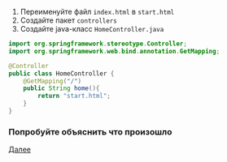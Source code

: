 1. Переименуйте файл `index.html` в `start.html`
2. Создайте пакет `controllers` 
3. Создайте java-класс `HomeController.java`

```java
import org.springframework.stereotype.Controller;
import org.springframework.web.bind.annotation.GetMapping;

@Controller
public class HomeController {
    @GetMapping("/")
    public String home(){
        return "start.html";
    }
}
```

### Попробуйте объяснить что произошло

[Далее](./step-02theory.md)
